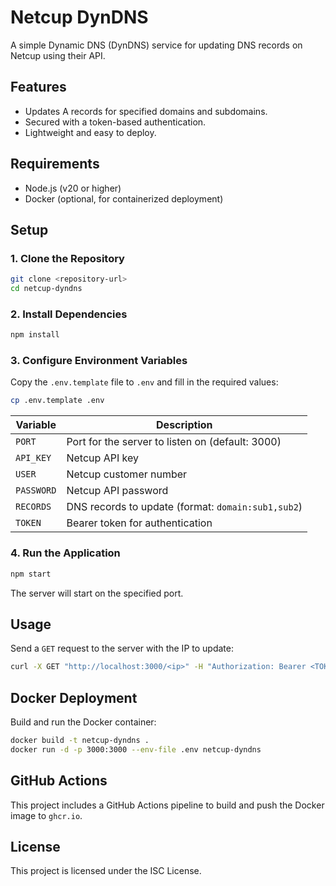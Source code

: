 # Netcup DynDNS

A simple Dynamic DNS (DynDNS) service for updating DNS records on Netcup using their API.

## Features
- Updates A records for specified domains and subdomains.
- Secured with a token-based authentication.
- Lightweight and easy to deploy.

## Requirements
- Node.js (v20 or higher)
- Docker (optional, for containerized deployment)

## Setup

### 1. Clone the Repository
```bash
git clone <repository-url>
cd netcup-dyndns
```

### 2. Install Dependencies
```bash
npm install
```

### 3. Configure Environment Variables
Copy the `.env.template` file to `.env` and fill in the required values:
```bash
cp .env.template .env
```

| Variable   | Description                                      |
|------------|--------------------------------------------------|
| `PORT`     | Port for the server to listen on (default: 3000) |
| `API_KEY`  | Netcup API key                                   |
| `USER`     | Netcup customer number                          |
| `PASSWORD` | Netcup API password                             |
| `RECORDS`  | DNS records to update (format: `domain:sub1,sub2`) |
| `TOKEN`    | Bearer token for authentication                 |

### 4. Run the Application
```bash
npm start
```

The server will start on the specified port.

## Usage
Send a `GET` request to the server with the IP to update:
```bash
curl -X GET "http://localhost:3000/<ip>" -H "Authorization: Bearer <TOKEN>"
```

## Docker Deployment
Build and run the Docker container:
```bash
docker build -t netcup-dyndns .
docker run -d -p 3000:3000 --env-file .env netcup-dyndns
```

## GitHub Actions
This project includes a GitHub Actions pipeline to build and push the Docker image to `ghcr.io`.

## License
This project is licensed under the ISC License.
